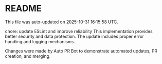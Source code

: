 # README

This file was auto-updated on 2025-10-31 16:15:58 UTC.

chore: update ESLint and improve reliability This implementation provides better security and data protection. The update includes proper error handling and logging mechanisms.

Changes were made by Auto PR Bot to demonstrate automated updates, PR creation, and merging.
